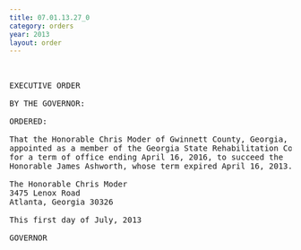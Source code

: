 ```yaml
---
title: 07.01.13.27_0
category: orders
year: 2013
layout: order
---
```


<pre> 

EXECUTIVE ORDER

BY THE GOVERNOR:

ORDERED:

That the Honorable Chris Moder of Gwinnett County, Georgia, is
appointed as a member of the Georgia State Rehabilitation Council,
for a term of office ending April 16, 2016, to succeed the
Honorable James Ashworth, whose term expired April 16, 2013.

The Honorable Chris Moder
3475 Lenox Road
Atlanta, Georgia 30326

This first day of July, 2013

GOVERNOR

</pre>
